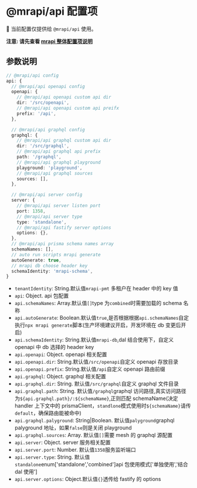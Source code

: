 # @mrapi/api 配置项

 当前配置仅提供给 `@mrapi/api` 使用。

**注意\: 请先查看 [mrapi 整体配置项说明](https://mrapi-js.github.io/docs/zh/Configuration/Common.html)**

## 参数说明

```ts
// @mrapi/api config
api: {
  // @mrapi/api openapi config
  openapi: {
    // @mrapi/api openapi custom api dir
    dir: '/src/openapi',
    // @mrapi/api openapi custom api preifx
    prefix: '/api',
  },

  // @mrapi/api graphql config
  graphql: {
    // @mrapi/api graphql custom api dir
    dir: '/src/graphql',
    // @mrapi/api graphql api prefix
    path: '/graphql',
    // @mrapi/api graphql playground
    playground: 'playground',
    // @mrapi/api graphql sources
    sources: [],
  },

  // @mrapi/api server config
  server: {
    // @mrapi/api server listen port
    port: 1358,
    // @mrapi/api server type
    type: 'standalone',
    // @mrapi/api fastify server options
    options: {},
  },
  // @mrapi/api prisma schema names array
  schemaNames: [],
  // auto run scripts mrapi generate
  autoGenerate: true,
  // mrapi db choose header key
  schemaIdentity: 'mrapi-schema',
}
```

- `tenantIdentity`: String.默认值`mrapi-pmt` 多租户在 header 中的 key 值
- `api`: Object. api 包配置
- `api.schemaNames`: Array.默认值`[]`type 为`combined`时需要加载的 schema 名称
- `api.autoGenerate`: Boolean.默认值`true`,是否根据根据`api.schemaNames`自定执行`npx mrapi generate`脚本(生产环境建议开启，开发环境在 db 变更后开启)
- `api.schemaIdentity`: String.默认值`mrapi-db`,dal 结合使用下，自定义 openapi 中 db 选择的 header key
- `api.openapi`: Object. openapi 相关配置
- `api.openapi.dir`: String.默认值`/src/openapi`自定义 openapi 存放目录
- `api.openapi.prefix`: String.默认值`/api`自定义 openapi 路由前缀
- `api.graphql`: Object. graphql 相关配置
- `api.graphql.dir`: String. 默认值`/src/graphql`自定义 graphql 文件目录
- `api.graphql.path`: String. 默认值`/graphql`graphql 访问路径,真实访问路径为`${api.graphql.path}/:${schemaName}`,正则匹配 schemaName(决定 handler 上下文中的 prismaClient，`standlone`模式使用时`${schemaName}`请传`default`，确保路由能被命中)
- `api.graphql.palyground`: String|Boolean. 默认值`palyground`graphql palyground 地址，如果`false`则是关闭 playground
- `api.graphql.sources`: Array. 默认值`[]`需要 mesh 的 graphql 源配置
- `api.server`: Object. server 服务相关配置
- `api.server.port`: Number. 默认值`1358`服务监听端口
- `api.server.type`: String. 默认值`standalone`enum['standalone','combined']api 包使用模式['单独使用','结合 dal 使用']
- `api.server.options`: Object.默认值`{}`透传给 fastify 的 options
